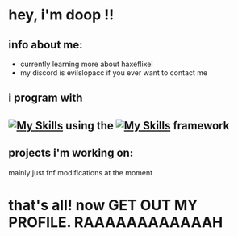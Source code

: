 # hey, i'm doop !!

## info about me:

- currently learning more about haxeflixel
- my discord is evilslopacc if you ever want to contact me

## i program with
[![My Skills](https://skillicons.dev/icons?i=haxe)](https://skillicons.dev) using the [![My Skills](https://skillicons.dev/icons?i=haxeflixel)](https://skillicons.dev) framework
-
## projects i'm working on:
mainly just fnf modifications at the moment

# that's all! now GET OUT MY PROFILE. RAAAAAAAAAAAAH

